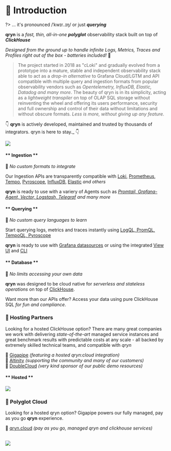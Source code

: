 # 👋 Introduction
 
?> ... it's pronounced /ˈkwɪr..ɪŋ/ or just **_querying_**

**qryn** is a _fast, thin, all-in-one_ _**polyglot**_ observability stack built on top of _**ClickHouse**_

_Designed from the ground up to handle infinite Logs, Metrics, Traces and Profiles right out of the box - batteries included!_ 🔋

> The project started in 2018 as "cLoki" and gradually evolved from a prototype into a mature, stable and independent observability stack able to act as a _drop-in alternative_ to Grafana Cloud/LGTM and API compatible with multiple query and ingestion formats from popular observability vendors such as _Opentelemetry, InfluxDB, Elastic, Datadog and many more_. The beauty of qryn is in its simplicity, acting as a _lightweight transpiler_ on top of OLAP SQL storage without reinventing the wheel and offering its users performance, security and full ownership and control of their data without limitations and without obscure formats. _Less is more, without giving up any feature._

👇 **qryn** is actively developed, maintained and trusted by thousands of integrators. qryn is here to stay._ 👇

<img src="https://camo.githubusercontent.com/0dd3a1ac0a2e9672c2f7b660982a2ef16de9568f6124afb78ca4f3a15ed84c50/68747470733a2f2f6170692e737461722d686973746f72792e636f6d2f7376673f7265706f733d6d65747269636f2f7172796e26747970653d54696d656c696e65" />

<!-- tabs:start -->

#### ** Ingestion **

🎉 _No custom formats to integrate_ 

Our Ingestion APIs are transparently compatible with [Loki](logs/ingestion#logql), [Prometheus](metrics/ingestion#prometheus), [Tempo](telemetry/ingestion#zipkin), [Pyroscope](https://qryn.metrico.in/#/profiling/ingestion), [InfluxDB](metrics/ingestion#influx), [Elastic](logs/ingestion#elastic) _and others_

**qryn** is ready to use with a variery of Agents such as _[Promtail, Grafana-Agent, Vector, Logstash, Telegraf](ingestion.md) and many more_

#### ** Querying **

🎉 _No custom query languages to learn_ 

Start querying logs, metrics and traces instantly using [LogQL, PromQL, TempoQL, Pyroscope](getting-started.md)

**qryn** is ready to use with [Grafana datasources](guide/datasources) or using the integrated [View UI](getting-started?id=view) and [CLI](getting-started?id=cli)


#### ** Database **

🎉 _No limits accessing your own data_ 

**qryn** was designed to be cloud native for _serverless and stateless operations_ on top of [ClickHouse](https://clickhouse.com/clickhouse).

Want more than our APIs offer? Access your data using pure ClickHouse SQL _for fun and compliance_.

### 👑 Hosting Partners
Looking for a hosted ClickHouse option? There are many great companies we work with delivering _state-of-the-art_ managed service instances and great benchmark results with predictable costs at any scale - all backed by extremely skilled technical teams, and compatible with _qryn_

💜 [Gigapipe](https://gigapipe.com) _(featuring a hosted qryn:cloud integration)_<br>
💙 [Altinity](https://altinity.com) _(supporting the community and many of our customers)_<br>
💚 [DoubleCloud](https://double.cloud/) _(very kind sponsor of our public demo resources)_<br>


#### ** Hosted **

<img src="https://user-images.githubusercontent.com/1423657/219211554-8a72f1b7-b570-4da8-a550-ee2cf3c413d3.png">

<!--
![image](https://user-images.githubusercontent.com/1423657/187255795-f67e66be-bbee-4244-b291-342ca983900f.png)
-->

### 👑 Polyglot Cloud
Looking for a hosted qryn option? Gigapipe powers our fully managed, pay as you go **qryn** experience.

💜 [qryn.cloud](https://qryn.cloud) _(pay as you go, managed qryn and clickhouse services)_<br>



<!-- tabs:end --> 

<br> 

<img src="https://github.com/metrico/qryn-docs/assets/1423657/a5164f98-d3ed-4638-afe5-c87d252c74af">
